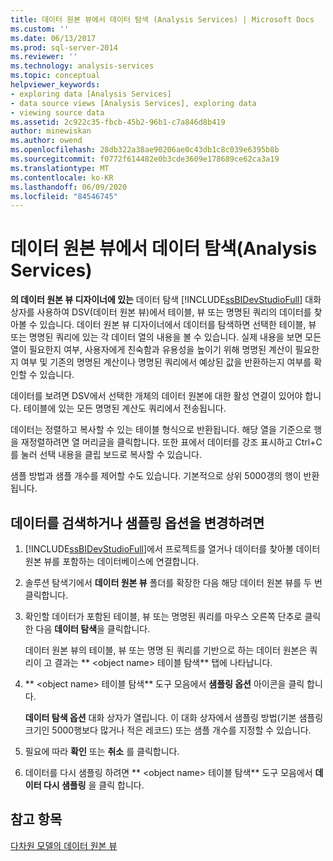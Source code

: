 ```yaml
---
title: 데이터 원본 뷰에서 데이터 탐색 (Analysis Services) | Microsoft Docs
ms.custom: ''
ms.date: 06/13/2017
ms.prod: sql-server-2014
ms.reviewer: ''
ms.technology: analysis-services
ms.topic: conceptual
helpviewer_keywords:
- exploring data [Analysis Services]
- data source views [Analysis Services], exploring data
- viewing source data
ms.assetid: 2c922c35-fbcb-45b2-96b1-c7a846d8b419
author: minewiskan
ms.author: owend
ms.openlocfilehash: 28db322a38ae90206ae0c43db1c8c039e6395b8b
ms.sourcegitcommit: f0772f614482e0b3cde3609e178689ce62ca3a19
ms.translationtype: MT
ms.contentlocale: ko-KR
ms.lasthandoff: 06/09/2020
ms.locfileid: "84546745"
---
```

# <a name="explore-data-in-a-data-source-view-analysis-services"></a>데이터 원본 뷰에서 데이터 탐색(Analysis Services)
  **의 데이터 원본 뷰 디자이너에 있는** 데이터 탐색 [!INCLUDE[ssBIDevStudioFull](../../includes/ssbidevstudiofull-md.md)] 대화 상자를 사용하여 DSV(데이터 원본 뷰)에서 테이블, 뷰 또는 명명된 쿼리의 데이터를 찾아볼 수 있습니다. 데이터 원본 뷰 디자이너에서 데이터를 탐색하면 선택한 테이블, 뷰 또는 명명된 쿼리에 있는 각 데이터 열의 내용을 볼 수 있습니다. 실제 내용을 보면 모든 열이 필요한지 여부, 사용자에게 친숙함과 유용성을 높이기 위해 명명된 계산이 필요한지 여부 및 기존의 명명된 계산이나 명명된 쿼리에서 예상된 값을 반환하는지 여부를 확인할 수 있습니다.  
  
 데이터를 보려면 DSV에서 선택한 개체의 데이터 원본에 대한 활성 연결이 있어야 합니다. 테이블에 있는 모든 명명된 계산도 쿼리에서 전송됩니다.  
  
 데이터는 정렬하고 복사할 수 있는 테이블 형식으로 반환됩니다. 해당 열을 기준으로 행을 재정렬하려면 열 머리글을 클릭합니다. 또한 표에서 데이터를 강조 표시하고 Ctrl+C를 눌러 선택 내용을 클립 보드로 복사할 수 있습니다.  
  
 샘플 방법과 샘플 개수를 제어할 수도 있습니다. 기본적으로 상위 5000갱의 행이 반환됩니다.  
  
## <a name="to-browse-data-or-change-sampling-options"></a>데이터를 검색하거나 샘플링 옵션을 변경하려면  
  
1.  [!INCLUDE[ssBIDevStudioFull](../../includes/ssbidevstudiofull-md.md)]에서 프로젝트를 열거나 데이터를 찾아볼 데이터 원본 뷰를 포함하는 데이터베이스에 연결합니다.  
  
2.  솔루션 탐색기에서 **데이터 원본 뷰** 폴더를 확장한 다음 해당 데이터 원본 뷰를 두 번 클릭합니다.  
  
3.  확인할 데이터가 포함된 테이블, 뷰 또는 명명된 쿼리를 마우스 오른쪽 단추로 클릭한 다음 **데이터 탐색**을 클릭합니다.  
  
     데이터 원본 뷰의 테이블, 뷰 또는 명명 된 쿼리를 기반으로 하는 데이터 원본은 쿼리이 고 결과는 ** \<object name> 테이블 탐색** 탭에 나타납니다.  
  
4.  ** \<object name> 테이블 탐색** 도구 모음에서 **샘플링 옵션** 아이콘을 클릭 합니다.  
  
     **데이터 탐색 옵션** 대화 상자가 열립니다. 이 대화 상자에서 샘플링 방법(기본 샘플링 크기인 5000행보다 많거나 적은 레코드) 또는 샘플 개수를 지정할 수 있습니다.  
  
5.  필요에 따라 **확인** 또는 **취소** 를 클릭합니다.  
  
6.  데이터를 다시 샘플링 하려면 ** \<object name> 테이블 탐색** 도구 모음에서 **데이터 다시 샘플링** 을 클릭 합니다.  
  
## <a name="see-also"></a>참고 항목  
 [다차원 모델의 데이터 원본 뷰](data-source-views-in-multidimensional-models.md)  
  
  
